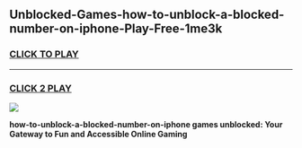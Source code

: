 
## Unblocked-Games-how-to-unblock-a-blocked-number-on-iphone-Play-Free-1me3k
<h3>
<a href="https://premium76.site?title=how-to-unblock-a-blocked-number-on-iphone&ref=21A">CLICK TO PLAY</a></h3>
<hr>

<h3>
<a href="https://premium76.site?title=how-to-unblock-a-blocked-number-on-iphone&ref=21A">CLICK 2 PLAY</a>
  
</h3>

<a href="https://premium76.site?title=how-to-unblock-a-blocked-number-on-iphone&ref=21A"><img src="https://clearcache.store/games.png"></a>


**how-to-unblock-a-blocked-number-on-iphone games unblocked: Your Gateway to Fun and Accessible Online Gaming**
